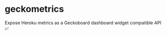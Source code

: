 # geckometrics
Expose Heroku metrics as a Geckoboard dashboard widget compatible API :chart_with_upwards_trend:
